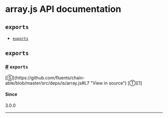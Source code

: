 # array.js API documentation

<!-- div class="toc-container" -->

<!-- div -->

## `exports`
* <a href="#exports">`exports`</a>

<!-- /div -->

<!-- /div -->

<!-- div class="doc-container" -->

<!-- div -->

## `exports`

<!-- div -->

<h3 id="exports"><a href="#exports">#</a>&nbsp;<code>exports</code></h3>
[&#x24C8;](https://github.com/fluents/chain-able/blob/master/src/deps/is/array.js#L7 "View in source") [&#x24C9;][1]



#### Since
3.0.0

---

<!-- /div -->

<!-- /div -->

<!-- /div -->

 [1]: #exports "Jump back to the TOC."

